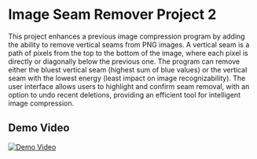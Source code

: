 # Image Seam Remover Project 2

This project enhances a previous image compression program by adding the ability to remove vertical seams from PNG images. A vertical seam is a path of pixels from the top to the bottom of the image, where each pixel is directly or diagonally below the previous one. The program can remove either the bluest vertical seam (highest sum of blue values) or the vertical seam with the lowest energy (least impact on image recognizability). The user interface allows users to highlight and confirm seam removal, with an option to undo recent deletions, providing an efficient tool for intelligent image compression.

## Demo Video

[![Demo Video](https://github.com/user-attachments/assets/db4e7736-ff20-4535-a122-d1f72dfd6c79)](https://youtu.be/zpXWvhokJPs?si=TMUb9a4rzZimhmK2)


